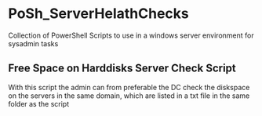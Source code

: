 # PoSh_ServerHelathChecks
Collection of PowerShell Scripts to use in a windows server environment for sysadmin tasks

## Free Space on Harddisks Server Check Script
With this script the admin can from preferable the DC check the diskspace on the servers in the same domain, which are listed in a txt file in the same folder as the script
